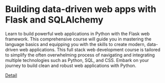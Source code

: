 # Building data-driven web apps with Flask and SQLAlchemy

Learn to build powerful web applications in Python with the Flask web framework. This comprehensive course will guide you in mastering the language basics and equipping you with the skills to create modern, data-driven web applications. This full stack web development course is tailored to simplify the often overwhelming process of navigating and integrating multiple technologies such as Python, SQL, and CSS. Embark on your journey to build clean and robust web applications with Python. 

[Detail](https://eduitfree.com/OZep)